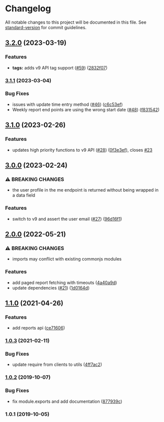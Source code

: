 # Changelog

All notable changes to this project will be documented in this file. See [standard-version](https://github.com/conventional-changelog/standard-version) for commit guidelines.

## [3.2.0](https://github.com/saintedlama/toggl-client/compare/v3.1.1...v3.2.0) (2023-03-19)


### Features

* **tags:** adds v9 API tag support ([#59](https://github.com/saintedlama/toggl-client/issues/59)) ([2832f07](https://github.com/saintedlama/toggl-client/commit/2832f0747fb7bf7674191ea62aafeea3553c48f0))

### [3.1.1](https://github.com/saintedlama/toggl-client/compare/v3.1.0...v3.1.1) (2023-03-04)


### Bug Fixes

* issues with update time entry method ([#46](https://github.com/saintedlama/toggl-client/issues/46)) ([c6c53ef](https://github.com/saintedlama/toggl-client/commit/c6c53ef334aeecc877e6099588d8bc7b9fa5cfbe))
* Weekly report end points are using the wrong start date ([#48](https://github.com/saintedlama/toggl-client/issues/48)) ([f831542](https://github.com/saintedlama/toggl-client/commit/f831542d0d47d7995f55cbabf53e9c5c8ee44ad1))

## [3.1.0](https://github.com/saintedlama/toggl-client/compare/v3.0.0...v3.1.0) (2023-02-26)


### Features

* updates high priority functions to v9 API ([#28](https://github.com/saintedlama/toggl-client/issues/28)) ([0f3e3ef](https://github.com/saintedlama/toggl-client/commit/0f3e3ef2c1638cf37415307fc48d86aa2a052559)), closes [#23](https://github.com/saintedlama/toggl-client/issues/23)

## [3.0.0](https://github.com/saintedlama/toggl-client/compare/v2.0.0...v3.0.0) (2023-02-24)


### ⚠ BREAKING CHANGES

* the user profile in the me endpoint is returned without being wrapped in a data field

### Features

* switch to v9 and assert the user email ([#27](https://github.com/saintedlama/toggl-client/issues/27)) ([96d16f1](https://github.com/saintedlama/toggl-client/commit/96d16f1b34257ef54a475530d461367eba099381))

## [2.0.0](https://github.com/saintedlama/toggl-client/compare/v1.1.0...v2.0.0) (2022-05-21)


### ⚠ BREAKING CHANGES

* imports may conflict with existing commonjs modules

### Features

* add paged report fetching with timeouts ([4a40a9d](https://github.com/saintedlama/toggl-client/commit/4a40a9d7694bde6344646dfcbab25a95aa342557))
* update dependencies ([#21](https://github.com/saintedlama/toggl-client/issues/21)) ([1d0164d](https://github.com/saintedlama/toggl-client/commit/1d0164d9dba5900c2b4b08f80c076b7f536d888c))

## [1.1.0](https://github.com/saintedlama/toggl-client/compare/v1.0.3...v1.1.0) (2021-04-26)


### Features

* add reports api ([ce71606](https://github.com/saintedlama/toggl-client/commit/ce71606ed7fbb92f7d4a7f3bf583aaf988336201))

### [1.0.3](https://github.com/saintedlama/toggl-client/compare/v1.0.2...v1.0.3) (2021-02-11)


### Bug Fixes

* update require from clients to utils ([4ff7ac2](https://github.com/saintedlama/toggl-client/commit/4ff7ac2064ceae5179f3dd669bcc7e4874092e7f))

### [1.0.2](https://github.com/saintedlama/toggl-client/compare/v1.0.1...v1.0.2) (2019-10-07)


### Bug Fixes

* fix module.exports and add documentation ([877939c](https://github.com/saintedlama/toggl-client/commit/877939c))

### 1.0.1 (2019-10-05)
